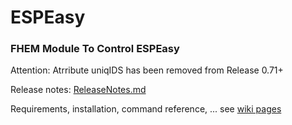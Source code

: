 # ESPEasy
### FHEM Module To Control ESPEasy


Attention: Atrribute uniqIDS has been removed from Release 0.71+

Release notes: [ReleaseNotes.md](ReleaseNotes.md)

Requirements, installation, command reference, ... see [wiki pages](https://github.com/ddtlabs/ESPEasy/wiki)

